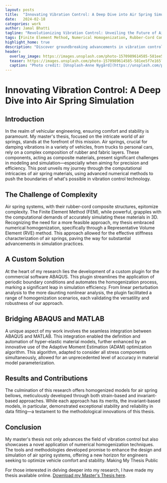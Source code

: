 ```yaml
---
layout: posts
title:  "Innovating Vibration Control: A Deep Dive into Air Spring Simulation"
date:   2024-02-18
categories: work
author: Jamal Bhatti
tagline: "Revolutionizing Vibration Control: Unveiling the Future of Air Spring Simulation"
tags: [Finite Element Method, Numerical Homogenization, Rubber-Cord Composite, ABAQUS, MATLAB, Linear Anisotropy, Nonlinear Analysis, Optimization, UMAT, Vibration Control, Adaptive Moment Estimation, Material Modeling]
highlight_home: true
description: "Discover groundbreaking advancements in vibration control with our detailed exploration of air spring simulation. This post unveils the intricacies of modeling and numerical simulation of air spring bellows using Finite Element Method (FEM) and numerical homogenization techniques. Dive into our master's thesis work that introduces innovative approaches for simulating rubber-cord composite materials, optimizing material parameters through advanced algorithms, and applying these findings using ABAQUS and MATLAB. Perfect for engineers, researchers, and anyone interested in material science and mechanical engineering innovations."
header:
  overlay_image: https://images.unsplash.com/photo-1570989614585-581ee5f7e165?q=80&w=1887&auto=format&fit=crop&ixlib=rb-4.0.3&ixid=M3wxMjA3fDB8MHxwaG90by1wYWdlfHx8fGVufDB8fHx8fA%3D%3D
  teaser: https://images.unsplash.com/photo-1570989614585-581ee5f7e165?q=80&w=1887&auto=format&fit=crop&ixlib=rb-4.0.3&ixid=M3wxMjA3fDB8MHxwaG90by1wYWdlfHx8fGVufDB8fHx8fA%3D%3D
  caption: "Photo credit: [Unsplash-Anne Nygård](https://unsplash.com/photos/king-chess-piece-8wxofRyjkq4)"
---
```




# Innovating Vibration Control: A Deep Dive into Air Spring Simulation

## Introduction

In the realm of vehicular engineering, ensuring comfort and stability is paramount. My master's thesis, focused on the intricate world of air springs, stands at the forefront of this mission. Air springs, crucial for damping vibrations in a variety of vehicles, from trucks to personal cars, rely on a complex composition of rubber and fabric layers. These components, acting as composite materials, present significant challenges in modeling and simulation—especially when aiming for precision and efficiency. This post unveils my journey through the computational intricacies of air spring materials, using advanced numerical methods to push the boundaries of what's possible in vibration control technology.

## The Challenge of Complexity

Air spring systems, with their rubber-cord composite structures, epitomize complexity. The Finite Element Method (FEM), while powerful, grapples with the computational demands of accurately simulating these materials in 3D. Recognizing the need for a more feasible approach, my thesis embraced numerical homogenization, specifically through a Representative Volume Element (RVE) method. This approach allowed for the effective stiffness characterization of air springs, paving the way for substantial advancements in simulation practices.

## A Custom Solution

At the heart of my research lies the development of a custom plugin for the commercial software ABAQUS. This plugin streamlines the application of periodic boundary conditions and automates the homogenization process, marking a significant leap in simulation efficiency. From linear perturbation analysis to the more daunting nonlinear analysis, the plugin facilitated a range of homogenization scenarios, each validating the versatility and robustness of our approach.

## Bridging ABAQUS and MATLAB

A unique aspect of my work involves the seamless integration between ABAQUS and MATLAB. This integration enabled the definition and automation of hyper-elastic material models, further enhanced by an innovative use of the Adaptive Moment Estimation (ADAM) optimization algorithm. This algorithm, adapted to consider all stress components simultaneously, allowed for an unprecedented level of accuracy in material model parameterization.

## Results and Contributions

The culmination of this research offers homogenized models for air spring bellows, meticulously developed through both strain-based and invariant-based approaches. While each approach has its merits, the invariant-based models, in particular, demonstrated exceptional stability and reliability in data fitting—a testament to the methodological innovations of this thesis.

## Conclusion

My master's thesis not only advances the field of vibration control but also showcases a novel application of numerical homogenization techniques. The tools and methodologies developed promise to enhance the design and simulation of air spring systems, offering a new horizon for engineers seeking to optimize vehicle comfort and stability.
Making My Thesis Public

For those interested in delving deeper into my research, I have made my thesis available online. [Download my Master's Thesis here](assets/master_thesis/bhatti_jamal_masters_thesis.pdf).
